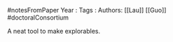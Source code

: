 #notesFromPaper
Year   :
Tags   :
Authors: [[Lau]] [[Guo]]
#doctoralConsortium

A neat tool to make explorables.
